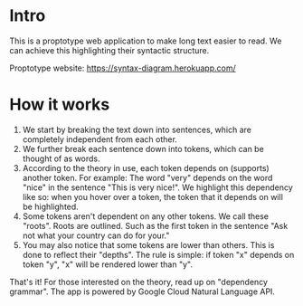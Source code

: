# Intro
This is a proptotype web application to make long text easier to read. We can achieve this highlighting their syntactic structure.

Proptotype website: https://syntax-diagram.herokuapp.com/

# How it works
1. We start by breaking the text down into sentences, which are completely independent from each other.
2. We further break each sentence down into tokens, which can be thought of as words.
3. According to the theory in use, each token depends on (supports) another token. For example: The word "very" depends on the word "nice" in the sentence "This is very nice!".
We highlight this dependency like so: when you hover over a token, the token that it depends on will be highlighted.
4. Some tokens aren't dependent on any other tokens. We call these "roots".
Roots are outlined. Such as the first token in the sentence "Ask not what your country can do for your."
5. You may also notice that some tokens are lower than others. This is done to reflect their "depths". The rule is simple: if token "x" depends on token "y", "x" will be rendered lower than "y".

That's it! For those interested on the theory, read up on "dependency grammar". The app is powered by Google Cloud Natural Language API.
